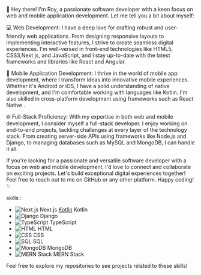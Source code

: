 👋 Hey there! I'm Roy, a passionate software developer with a keen focus on web and mobile application development. Let me tell you a bit about myself:

💻 Web Development: I have a deep love for crafting robust and user-friendly web applications. From designing responsive layouts to implementing interactive features, I strive to create seamless digital experiences. I'm well-versed in front-end technologies like HTML5, CSS3,Next js,  and JavaScript, and I stay up-to-date with the latest frameworks and libraries like React and Angular.

📱 Mobile Application Development: I thrive in the world of mobile app development, where I transform ideas into innovative mobile experiences. Whether it's Android or iOS, I have a solid understanding of native development, and I'm comfortable working with languages like  Kotlin. I'm also skilled in cross-platform development using frameworks such as React Native .

🌐 Full-Stack Proficiency: With my expertise in both web and mobile development, I consider myself a full-stack developer. I enjoy working on end-to-end projects, tackling challenges at every layer of the technology stack. From creating server-side APIs using frameworks like Node.js and Django, to managing databases such as MySQL and MongoDB, I can handle it all.

If you're looking for a passionate and versatile software developer with a focus on web and mobile development, I'd love to connect and collaborate on exciting projects. Let's build exceptional digital experiences together! Feel free to reach out to me on GitHub or any other platform. Happy coding! ✨


 skills :

- ![Next.js](https://img.icons8.com/color/48/000000/next-js.png) Next.js
  [Kotlin](https://img.icons8.com/color/48/000000/kotlin.png) Kotlin
- ![Django](https://img.icons8.com/color/48/000000/django.png) Django
- ![TypeScript](https://img.icons8.com/color/48/000000/typescript.png) TypeScript
- ![HTML](https://img.icons8.com/color/48/000000/html-5.png) HTML
- ![CSS](https://img.icons8.com/color/48/000000/css3.png) CSS
- ![SQL](https://img.icons8.com/color/48/000000/sql.png) SQL
- ![MongoDB](https://img.icons8.com/color/48/000000/mongodb.png) MongoDB
- ![MERN Stack](https://img.icons8.com/color/48/000000/react-native.png) MERN Stack

Feel free to explore my repositories to see projects related to these skills!

